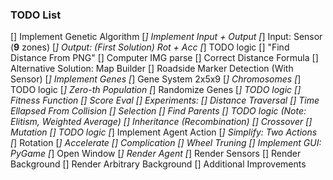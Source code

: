 ### TODO List

[] Implement Genetic Algorithm
    [*] Implement Input + Output
        [*] Input: Sensor (**9** zones)
        [*] Output: (First Solution) Rot + Acc
            [*] TODO logic
    [] "Find Distance From PNG"
        [] Computer IMG parse
        [] Correct Distance Formula
        [] Alternative Solution: Map Builder
            [] Roadside Marker Detection (With Sensor) 
    [*] Implement Genes
        [*] Gene System 2x5x9
            [*] Chromosomes
            [*] TODO logic
        [*] Zero-th Population
            [*] Randomize Genes
                [*] TODO logic
    [] Fitness Function
        [] Score Eval
            [] Experiments:
                [] Distance Traversal
                [] Time Ellapsed From Collision
    [] Selection
        [] Find Parents
        [] TODO logic (Note: Elitism, Weighted Average)
    [] Inheritance (Recombination)
        [] Crossover
    [] Mutation
        [] TODO logic
    [*] Implement Agent Action
        [*] Simplify: Two Actions
            [*] Rotation
            [*] Accelerate
        [] Complication
            [] Wheel Truning
[] Implement GUI: PyGame
    [*] Open Window
    [*] Render Agent
    [*] Render Sensors
    [] Render Background
    [] Render Arbitrary Background
    [] Additional Improvements 
